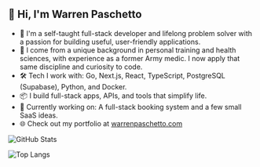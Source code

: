 ## 👋 Hi, I'm **Warren Paschetto** 

- 📖 I'm a self-taught full-stack developer and lifelong problem solver with a passion for building useful, user-friendly applications.
- 🧠 I come from a unique background in personal training and health sciences, with experience as a former Army medic. I now apply that same discipline and curiosity to code.
- 🛠️ Tech I work with: Go, Next.js, React, TypeScript, PostgreSQL (Supabase), Python, and Docker.
- 📦 I build full-stack apps, APIs, and tools that simplify life.
- 🚀 Currently working on: A full-stack booking system and a few small SaaS ideas.
- 🌐 Check out my portfolio at [warrenpaschetto.com](https://www.warrenpaschetto.com/)



![GitHub Stats](https://github-readme-stats.vercel.app/api?username=warrenpaschetto&show_icons=true&theme=transparent)

![Top Langs](https://github-readme-stats.vercel.app/api/top-langs/?username=warrenpaschetto&layout=compact&theme=transparent)

